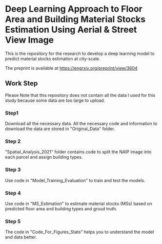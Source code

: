 # Deep Learning Approach to Floor Area and Building Material Stocks Estimation Using Aerial & Street View Image
This is the repository for the research to develop a deep learning model to predict material stocks estimation at city-scale.

The preprint is available at https://engrxiv.org/preprint/view/3604

## Work Step
Please Note that this repository does not contain all the data I used for this study because some data are too large to upload.

### Step1

Download all the necessary data. All the necessary code and information to download the data are stored in "Original_Data" folder.


### Step 2

"Spatial_Analysis_2021" folder contains code to split the NAIP image into each parcel and assign building types. 

### Step 3

Use code in "Model_Training_Evaluation" to train and test the models.

### Step 4

Use code in "MS_Estimation" to estimate material stocks (MSs) based on predicted floor area and building types and groud truth.

### Step 5

The code in "Code_For_Figures_Stats" helps you to understand the model and data better.
